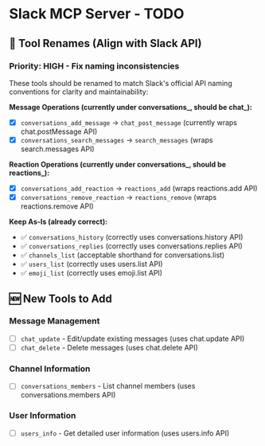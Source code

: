 # Slack MCP Server - TODO

## 🔄 Tool Renames (Align with Slack API)

### Priority: HIGH - Fix naming inconsistencies
These tools should be renamed to match Slack's official API naming conventions for clarity and maintainability:

**Message Operations (currently under conversations_, should be chat_):**
- [x] `conversations_add_message` → `chat_post_message` (currently wraps chat.postMessage API)
- [x] `conversations_search_messages` → `search_messages` (wraps search.messages API)

**Reaction Operations (currently under conversations_, should be reactions_):**
- [x] `conversations_add_reaction` → `reactions_add` (wraps reactions.add API)
- [x] `conversations_remove_reaction` → `reactions_remove` (wraps reactions.remove API)

**Keep As-Is (already correct):**
- ✅ `conversations_history` (correctly uses conversations.history API)
- ✅ `conversations_replies` (correctly uses conversations.replies API)
- ✅ `channels_list` (acceptable shorthand for conversations.list)
- ✅ `users_list` (correctly uses users.list API)
- ✅ `emoji_list` (correctly uses emoji.list API)

## 🆕 New Tools to Add

### Message Management
- [ ] `chat_update` - Edit/update existing messages (uses chat.update API)
- [ ] `chat_delete` - Delete messages (uses chat.delete API)

### Channel Information
- [ ] `conversations_members` - List channel members (uses conversations.members API)

### User Information  
- [ ] `users_info` - Get detailed user information (uses users.info API)
